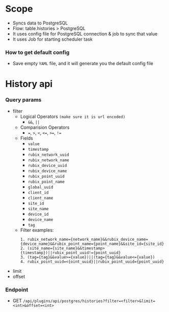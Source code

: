 # Scope

- Syncs data to PostgreSQL
- Flow: table.histories > PostgreSQL
- It uses config file for PostgreSQL connection & job to sync that value
- It uses Job for starting scheduler task

### How to get default config

- Save empty `YAML` file, and it will generate you the default config file

# History api

### Query params
- filter
    - Logical Operators `(make sure it is url encoded)`
        - `&&`, `||` 
    - Comparision Operators
        - `=`, `>`, `<`, `<=`, `>=`, `!=` 
    - Fields 
        - `value`
        - `timestamp`
        - `rubix_network_uuid`
        - `rubix_network_name`
        - `rubix_device_uuid`
        - `rubix_device_name`
        - `rubix_point_uuid`
        - `rubix_point_name`
        - `global_uuid`
        - `client_id`
        - `client_name`
        - `site_id`
        - `site_name`
        - `device_id`
        - `device_name`
        - `tag`     
    - Filter examples:   
        ```
        1. rubix_network_name={network_name}&&rubix_device_name={device_name}&&rubix_point_name={point_name}&&site_id={site_id}
        2. (site_name={site_name}&&timestamp>{timestamp})||rubix_point_uuid!={point_uuid}
        3. (tag={tag}&&value>={value})||(tag={tag}&&value<={value})
        4. rubix_point_uuid=<{oint_uuid}||rubix_point_uuid={point_uuid}
        ```
- limit
- offset

### Endpoint
- GET `/api/plugins/api/postgres/histories?filter=<filter>&limit=<int>&offset=<int>`
